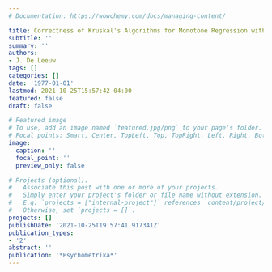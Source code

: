```yaml
---
# Documentation: https://wowchemy.com/docs/managing-content/

title: Correctness of Kruskal's Algorithms for Monotone Regression with Ties
subtitle: ''
summary: ''
authors:
- J. De Leeuw
tags: []
categories: []
date: '1977-01-01'
lastmod: 2021-10-25T15:57:42-04:00
featured: false
draft: false

# Featured image
# To use, add an image named `featured.jpg/png` to your page's folder.
# Focal points: Smart, Center, TopLeft, Top, TopRight, Left, Right, BottomLeft, Bottom, BottomRight.
image:
  caption: ''
  focal_point: ''
  preview_only: false

# Projects (optional).
#   Associate this post with one or more of your projects.
#   Simply enter your project's folder or file name without extension.
#   E.g. `projects = ["internal-project"]` references `content/project/deep-learning/index.md`.
#   Otherwise, set `projects = []`.
projects: []
publishDate: '2021-10-25T19:57:41.917341Z'
publication_types:
- '2'
abstract: ''
publication: '*Psychometrika*'
---
```

